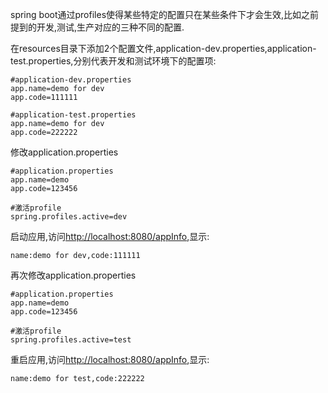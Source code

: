 spring boot通过profiles使得某些特定的配置只在某些条件下才会生效,比如之前提到的开发,测试,生产对应的三种不同的配置.

在resources目录下添加2个配置文件,application-dev.properties,application-test.properties,分别代表开发和测试环境下的配置项:
```
#application-dev.properties
app.name=demo for dev
app.code=111111
```

```
#application-test.properties
app.name=demo for dev
app.code=222222
```
修改application.properties
```
#application.properties
app.name=demo
app.code=123456

#激活profile
spring.profiles.active=dev
```
启动应用,访问[http://localhost:8080/appInfo](http://localhost:8080/appInfo),显示:
```
name:demo for dev,code:111111
```
再次修改application.properties
```
#application.properties
app.name=demo
app.code=123456

#激活profile
spring.profiles.active=test
```
重启应用,访问[http://localhost:8080/appInfo](http://localhost:8080/appInfo),显示:
```
name:demo for test,code:222222
```
